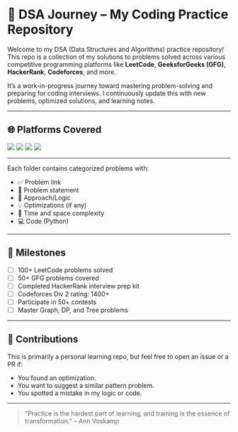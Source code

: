 # 🧠 DSA Journey – My Coding Practice Repository

Welcome to my DSA (Data Structures and Algorithms) practice repository! This repo is a collection of my solutions to problems solved across various competitive programming platforms like **LeetCode**, **GeeksforGeeks (GFG)**, **HackerRank**, **Codeforces**, and more.

It’s a work-in-progress journey toward mastering problem-solving and preparing for coding interviews. I continuously update this with new problems, optimized solutions, and learning notes.

---

## 🌐 Platforms Covered

<p float="left">
  <a href="https://leetcode.com/u/prashantg-0/"><img src="https://img.shields.io/badge/LeetCode-FFA116?style=for-the-badge&logo=leetcode&logoColor=black" /></a>
  <a href="https://www.geeksforgeeks.org/user/mailprasu0t8/"><img src="https://img.shields.io/badge/GeeksforGeeks-0F9D58?style=for-the-badge&logo=geeksforgeeks&logoColor=white" /></a>
  <a href="https://www.hackerrank.com/profile/mail_prashantg0"><img src="https://img.shields.io/badge/HackerRank-2EC866?style=for-the-badge&logo=hackerrank&logoColor=white" /></a>
  <a href="https://codeforces.com/"><img src="https://img.shields.io/badge/Codeforces-1F8ACB?style=for-the-badge" /></a>
</p>

---  

Each folder contains categorized problems with:
- ✅ Problem link
- 🧠 Problem statement
- 📝 Approach/Logic
- 💡 Optimizations (if any)
- 🧪 Time and space complexity
- 💻 Code (Python)

---  

## 🚀 Milestones

- [ ] 100+ LeetCode problems solved
- [ ] 50+ GFG problems covered
- [ ] Completed HackerRank interview prep kit
- [ ] Codeforces Div 2 rating: 1400+
- [ ] Participate in 50+ contests
- [ ] Master Graph, DP, and Tree problems

---  

## 🤝 Contributions

This is primarily a personal learning repo, but feel free to open an issue or a PR if:
- You found an optimization.
- You want to suggest a similar pattern problem.
- You spotted a mistake in my logic or code.

---  

> “Practice is the hardest part of learning, and training is the essence of transformation.” – Ann Voskamp
